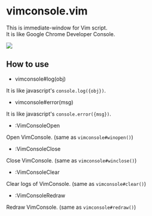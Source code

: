 
# vimconsole.vim

This is immediate-window for Vim script.  
It is like Google Chrome Developer Console.  

![](https://github.com/rbtnn/vimconsole.vim/raw/dev/vimconsole.png)

## How to use

* vimconsole#log(obj)

It is like javascript's `console.log({obj})`.

* vimconsole#error(msg)

It is like javascript's `console.error({msg})`.

* :VimConsoleOpen

Open VimConsole. (same as `vimconsole#winopen()`)

* :VimConsoleClose

Close VimConsole. (same as `vimconsole#winclose()`)

* :VimConsoleClear

Clear logs of VimConsole. (same as `vimconsole#clear()`)

* :VimConsoleRedraw

Redraw VimConsole. (same as `vimconsole#redraw()`)

